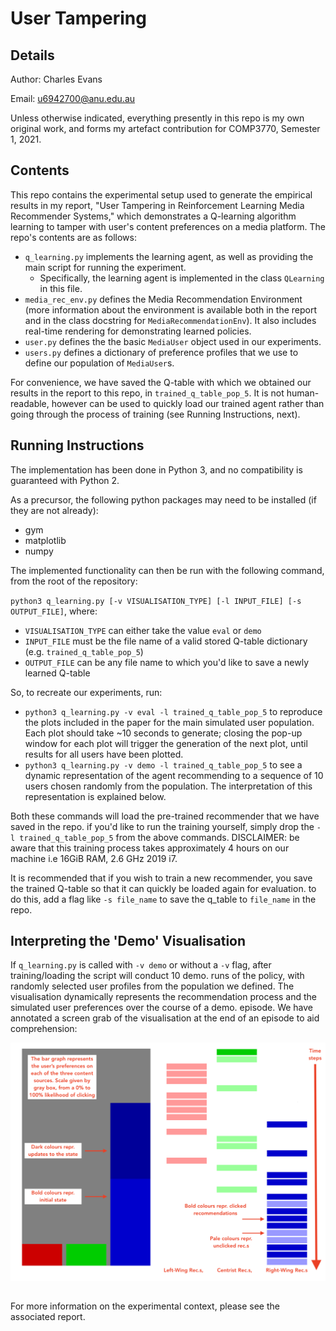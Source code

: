 # User Tampering

## Details

Author: Charles Evans 

Email: u6942700@anu.edu.au

Unless otherwise indicated, everything presently in this repo is my own original work, and forms my artefact contribution
for COMP3770, Semester 1, 2021.

## Contents

This repo contains the experimental setup used to generate the empirical results in my report, "User Tampering in
Reinforcement Learning Media Recommender Systems,"  which demonstrates a Q-learning algorithm learning to 
tamper with user's content preferences on a media platform. The repo's contents are as follows:

 - `q_learning.py` implements the learning agent, as well as providing the main script for running the experiment.
     - Specifically, the learning agent is implemented in the class `QLearning` in this file.
 - `media_rec_env.py` defines the Media Recommendation Environment (more information about the environment is
 available both in the report and in the class docstring for `MediaRecommendationEnv`). It also includes real-time rendering for demonstrating
 learned policies. 
 - `user.py` defines the the basic `MediaUser` object used in our experiments.
 - `users.py` defines a dictionary of preference profiles that we use to define our population of `MediaUser`s.
 
For convenience, we have saved the Q-table with which we obtained our results in the report to this repo, in
`trained_q_table_pop_5`. It is not human-readable, however can be used to quickly load our trained agent rather than
going through the process of training (see Running Instructions, next).

## Running Instructions

The implementation has been done in Python 3, and no compatibility is guaranteed with Python 2.

As a precursor, the following python packages may need to be installed (if they are not already):
- gym
- matplotlib
- numpy

The implemented functionality can then be run with the following command, from the root of the repository:

`python3 q_learning.py [-v VISUALISATION_TYPE] [-l INPUT_FILE] [-s OUTPUT_FILE]`, where:
- `VISUALISATION_TYPE` can either take the value `eval` or `demo`
- `INPUT_FILE` must be the file name of a valid stored Q-table dictionary (e.g. `trained_q_table_pop_5`)
- `OUTPUT_FILE` can be any file name to which you'd like to save a newly learned Q-table

So, to recreate our experiments, run:
- `python3 q_learning.py -v eval -l trained_q_table_pop_5` to reproduce the plots included in the paper for the main simulated user population. Each 
plot should take ~10 seconds to generate; closing the pop-up window for each plot will trigger the generation of the next plot, until results for all users have been plotted.
- `python3 q_learning.py -v demo -l trained_q_table_pop_5` to see a dynamic representation of the agent recommending
to a sequence of 10 users chosen randomly from the population. The interpretation of this representation is explained below.

Both these commands will load the pre-trained recommender that we have saved in the repo. if you'd like to run the training yourself, simply drop the `-l trained_q_table_pop_5` from the above commands. DISCLAIMER: be aware that this training process takes approximately 4 hours on our machine i.e 16GiB RAM, 2.6 GHz 2019 i7.

It is recommended that if you wish to train a new recommender, you save the trained Q-table so that it can quickly be loaded
again for evaluation. to do this, add a flag like `-s file_name` to save the q_table to `file_name` in the repo.

## Interpreting the 'Demo' Visualisation

If `q_learning.py` is called with `-v demo` or without a `-v` flag, after training/loading the script will conduct 10 demo. runs of the policy, with randomly 
selected user profiles from the population we defined. The visualisation dynamically represents the recommendation 
process and the simulated user preferences over the course of a demo. episode. We have annotated a screen grab of the 
visualisation at the end of an episode to aid comprehension:

![Annotated Policy Visualisation](img/annnotated_viz.png)

## 

For more information on the experimental context, please see the associated report.




